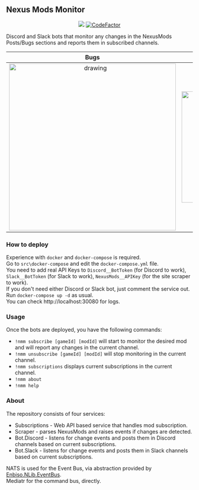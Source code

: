 ## Nexus Mods Monitor  

<p align="center">
   <a href="https://github.com/Aragas/NexusMods.Monitor" alt="Lines Of Code">
   <img src="https://tokei.rs/b1/github/Aragas/NexusMods.Monitor?category=code" /></a>
   <a href="https://www.codefactor.io/repository/github/aragas/nexusmods.monitor"><img src="https://www.codefactor.io/repository/github/aragas/nexusmods.monitor/badge" alt="CodeFactor" /></a>
</p>

Discord and Slack bots that monitor any changes in the NexusMods Posts/Bugs sections and reports them in subscribed channels.

Bugs | Posts
:-:|:-:
<img src="https://media.discordapp.net/attachments/751093375943573511/754076219838038046/unknown.png" alt="drawing" width="450"/> | <img src="https://media.discordapp.net/attachments/751093375943573511/754077086649548830/unknown.png" alt="drawing" width="300"/>


### How to deploy
Experience with ``docker`` and ``docker-compose`` is required.  
Go to ``src\docker-compose`` and edit the ``docker-compose.yml`` file.  
You need to add real API Keys to ``Discord__BotToken`` (for Discord to work), ``Slack__BotToken`` (for Slack to work), ``NexusMods__APIKey`` (for the site scraper to work).  
If you don't need either Discord or Slack bot, just comment the service out.  
Run ``docker-compose up -d`` as usual.  
You can check http://localhost:30080 for logs.  

### Usage
Once the bots are deployed, you have the following commands:
* ``!nmm subscribe [gameId] [modId]`` will start to monitor the desired mod and will report any changes in the current channel.
* ``!nmm unsubscribe [gameId] [modId]`` will stop monitoring in the current channel.
* ``!nmm subscriptions`` displays current subscriptions in the current channel.
* ``!nmm about``
* ``!nmm help``

### About
The repository consists of four services:
* Subscriptions - Web API based service that handles mod subscription.
* Scraper - parses NexusMods and raises events if changes are detected.
* Bot.Discord - listens for change events and posts them in Discord channels based on current subscriptions.
* Bot.Slack - listens for change events and posts them in Slack channels based on current subscriptions.

NATS is used for the Event Bus, via abstraction provided by [Enbiso.NLib.EventBus](https://github.com/enbiso/Enbiso.NLib/tree/master/Enbiso.NLib.EventBus).  
Mediatr for the command bus, directly.  
